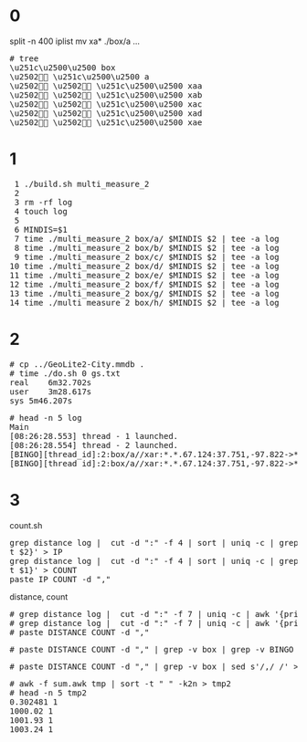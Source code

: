 # 0
split -n 400 iplist
mv xa* ./box/a
...

<pre>
# tree
\u251c\u2500\u2500 box
\u2502 \u251c\u2500\u2500 a
\u2502 \u2502 \u251c\u2500\u2500 xaa
\u2502 \u2502 \u251c\u2500\u2500 xab
\u2502 \u2502 \u251c\u2500\u2500 xac
\u2502 \u2502 \u251c\u2500\u2500 xad
\u2502 \u2502 \u251c\u2500\u2500 xae
</pre>

# 1
<pre>
 1 ./build.sh multi_measure_2
 2
 3 rm -rf log
 4 touch log
 5
 6 MINDIS=$1
 7 time ./multi_measure_2 box/a/ $MINDIS $2 | tee -a log
 8 time ./multi_measure_2 box/b/ $MINDIS $2 | tee -a log
 9 time ./multi_measure_2 box/c/ $MINDIS $2 | tee -a log
10 time ./multi_measure_2 box/d/ $MINDIS $2 | tee -a log
11 time ./multi_measure_2 box/e/ $MINDIS $2 | tee -a log
12 time ./multi_measure_2 box/f/ $MINDIS $2 | tee -a log
13 time ./multi_measure_2 box/g/ $MINDIS $2 | tee -a log
14 time ./multi_measure_2 box/h/ $MINDIS $2 | tee -a log
</pre>

# 2
<pre>
# cp ../GeoLite2-City.mmdb .
# time ./do.sh 0 gs.txt
real	6m32.702s
user	3m28.617s
sys	5m46.207s
</pre>

<pre>
# head -n 5 log 
Main
[08:26:28.553] thread - 1 launched.
[08:26:28.554] thread - 2 launched.
[BINGO][thread_id]:2:box/a//xar:*.*.67.124:37.751,-97.822->*.*.152.252:37.751,-97.822,distance:0
[BINGO][thread_id]:2:box/a//xar:*.*.67.124:37.751,-97.822->*.*.145.125:37.751,-97.822,distance:0
</pre>

# 3 
count.sh
<pre>
grep distance log |  cut -d ":" -f 4 | sort | uniq -c | grep -E '[0-9]{1,3}\.[0-9]{1,3}\.[0-9]{1,3}\.[0-9]{1,3}' | awk '{ prin
t $2}' > IP
grep distance log |  cut -d ":" -f 4 | sort | uniq -c | grep -E '[0-9]{1,3}\.[0-9]{1,3}\.[0-9]{1,3}\.[0-9]{1,3}' | awk '{ prin
t $1}' > COUNT
paste IP COUNT -d ","
</pre>

distance, count
<pre>
# grep distance log |  cut -d ":" -f 7 | uniq -c | awk '{print $1}' > COUNT
# grep distance log |  cut -d ":" -f 7 | uniq -c | awk '{print $2}' > DISTANCE
# paste DISTANCE COUNT -d ","
</pre>

<pre>
# paste DISTANCE COUNT -d "," | grep -v box | grep -v BINGO
</pre>

<pre>
# paste DISTANCE COUNT -d "," | grep -v box | sed s'/,/ /' > tmp
</pre>

<pre>
# awk -f sum.awk tmp | sort -t " " -k2n > tmp2
# head -n 5 tmp2
0.302481 1
1000.02 1
1001.93 1
1003.24 1
</pre>
